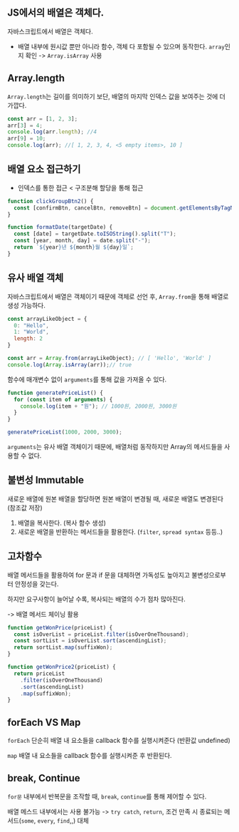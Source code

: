 ## JS에서의 배열은 객체다.

자바스크립트에서 배열은 객체다.

- 배열 내부에 원시값 뿐만 아니라 함수, 객체 다 포함될 수 있으며 동작한다.
  `array`인지 확인 -> `Array.isArray` 사용

## Array.length

`Array.length`는 길이를 의미하기 보단, 배열의 마지막 인덱스 값을 보여주는 것에 더 가깝다.

```javascript
const arr = [1, 2, 3];
arr[3] = 4;
console.log(arr.length); //4
arr[9] = 10;
console.log(arr); //[ 1, 2, 3, 4, <5 empty items>, 10 ]
```

## 배열 요소 접근하기

- 인덱스를 통한 접근 < 구조분해 할당을 통해 접근

```javascript
function clickGroupBtn2() {
  const [confirmBtn, cancelBtn, removeBtn] = document.getElementsByTagName("button");
}

function formatDate(targetDate) {
  const [date] = targetDate.toISOString().split("T");
  const [year, month, day] = date.split("-");
  return `${year}년 ${month}월 ${day}일`;
}
```

## 유사 배열 객체

자바스크립트에서 배열은 객체이기 때문에 객체로 선언 후, `Array.from`을 통해 배열로 생성 가능하다.

```javascript
const arrayLikeObject = {
  0: "Hello",
  1: "World",
  length: 2
}

const arr = Array.from(arrayLikeObject); // [ 'Hello', 'World' ]
console.log(Array.isArray(arr));// true
```

함수에 매개변수 없이 `arguments`를 통해 값을 가져올 수 있다.
```javascript
function generatePriceList() {
  for (const item of arguments) {
    console.log(item + "원"); // 1000원, 2000원, 3000원
  }
}

generatePriceList(1000, 2000, 3000);
```

`arguments`는 유사 배열 객체이기 때문에, 배열처럼 동작하지만 Array의 메서드들을 사용할 수 없다.

## 불변성 Immutable
새로운 배열에 원본 배열을 할당하면 원본 배열이 변경될 때, 새로운 배열도 변경된다 (참조값 저장)

1. 배열을 복사한다. (복사 함수 생성)
2. 새로운 배열을 반환하는 메서드들을 활용한다. (`filter`, `spread syntax` 등등..)

## 고차함수
배열 메서드들을 활용하여 for 문과 if 문을 대체하면 가독성도 높아지고 불변성으로부터 안정성을 갖는다.

하지만 요구사항이 늘어날 수록, 복사되는 배열의 수가 점차 많아진다.

-> 배열 메서드 체이닝 활용

```javascript
function getWonPrice(priceList) {
  const isOverList = priceList.filter(isOverOneThousand);
  const sortList = isOverList.sort(ascendingList); 
  return sortList.map(suffixWon);
}

function getWonPrice2(priceList) {
  return priceList
    .filter(isOverOneThousand)
    .sort(ascendingList)
    .map(suffixWon);
}
```

## forEach VS Map

`forEach` 단순히 배열 내 요소들을 callback 함수를 실행시켜준다 (반환값 undefined)

`map` 배열 내 요소들을 callback 함수를 실행시켜준 후 반환된다.

## break, Continue

`for문` 내부에서 반복문을 조작할 때, `break`, `continue`를 통해 제어할 수 있다.

배열 메스드 내부에서는 사용 불가능 -> `try catch`, `return`, 조건 만족 시 종료되는 메서드(`some`, `every`, `find`,,) 대체